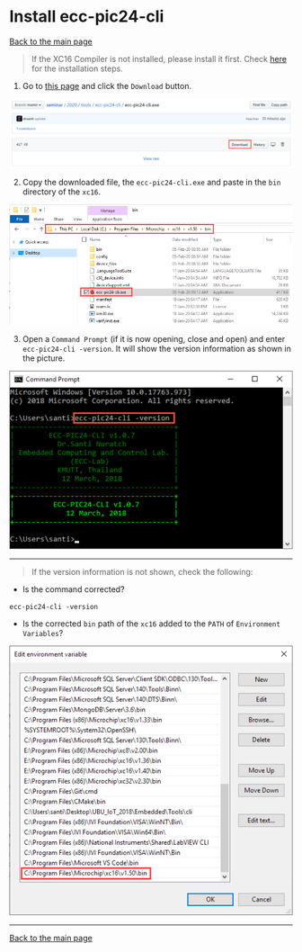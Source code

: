 # Install ecc-pic24-cli

[Back to the main page](https://github.com/drsanti/shared/README.md)

> If the XC16 Compiler is not installed, please install it first. Check [here](../../xc16/install) for the installation steps.

1. Go to [this page](`https://github.com/drsanti/seminar/blob/master/2020/tools/ecc-pic24-cli/ecc-pic24-cli.exe`) and click the `Download` button.

![](images/01_download.png)

2. Copy the downloaded file, the `ecc-pic24-cli.exe` and paste in the `bin` directory of the `xc16`.

![](images/02_paste.png)

3. Open a `Command Prompt` (if it is now opening, close and open) and enter `ecc-pic24-cli -version`. It will show the version information as shown in the picture.

![](images/03_version.png)

---

> If the version information is not shown, check the following:

- Is the command corrected?

```text
ecc-pic24-cli -version
```

- Is the corrected `bin` path of the `xc16` added to the `PATH` of `Environment Variables`?

![](images/04_path.png)

---

[Back to the main page](https://github.com/drsanti/shared/README.md)
